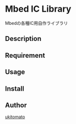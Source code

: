 Mbed IC Library
====

Mbedの各種IC用自作ライブラリ

## Description

## Requirement

## Usage

## Install

## Author

[ukitomato](https://github.com/ukitomato)
